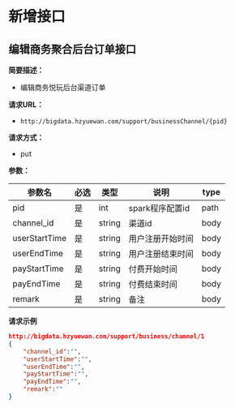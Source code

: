 # 新增接口

## 编辑商务聚合后台订单接口

**简要描述：**

- 编辑商务悦玩后台渠道订单

**请求URL：**

- `http://bigdata.hzyuewan.com/support/businessChannel/{pid}`

**请求方式：**

- put 

**参数：**

| 参数名        | 必选 | 类型   | 说明             | type |
| ------------- | ---- | ------ | ---------------- | ---- |
| pid           | 是   | int    | spark程序配置id  | path |
| channel_id    | 是   | string | 渠道id           | body |
| userStartTime | 是   | string | 用户注册开始时间 | body |
| userEndTime   | 是   | string | 用户注册结束时间 | body |
| payStartTime  | 是   | string | 付费开始时间     | body |
| payEndTime    | 是   | string | 付费结束时间     | body |
| remark        | 是   | string | 备注             | body |

**请求示例**

```json
http://bigdata.hzyuewan.com/support/business/channel/1
{
    "channel_id":"",
    "userStartTime":"",
    "userEndTime":"",
    "payStartTime":"",
    "payEndTime":"",
    "remark":""
}
```


